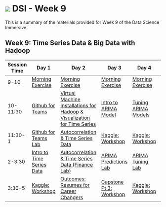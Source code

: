 # ![](https://ga-dash.s3.amazonaws.com/production/assets/logo-9f88ae6c9c3871690e33280fcf557f33.png) DSI - Week 9

This is a summary of the materials provided for Week 9 of the Data Science Immersive.

## Week 9: Time Series Data & Big Data with Hadoop

Session Time | Day 1 | Day 2 | Day 3 | Day 4 | Day 5
 --- | --- | --- | --- | ---  | ---
9-10 | [Morning Exercise][9-1A]                | [Morning Exercise][9-2A]                   | [Morning Exercise][9-3A]                | [Morning Exercise][9-4A]      | [Morning Exercise][9-5A]
10-11:30 | [Github for Teams][9-1B]            | [Virtual Machine Installations for Hadoop][9-2AA] & [Visualization for Time Series][9-2B]      | [Intro to ARIMA Model][9-3B]      | [Tuning ARIMA Models][9-4B]   | [Time Series Recap][9-5B]
11:30-1 | [Github for Teams Lab][9-1C]         | [Autocorrelation & Time Series Data][9-2C] | [Kaggle: Workshop][9-3E]     | [Kaggle: Workshop][9-4D]      | [Visualizing Time Series Group Lab][9-5C]
2-3:30 | [Intro to Time Series Data][9-1D]     | [Autocorrelation & Time Series Data (Finance Lab)][9-2D] | [ARIMA Predictions Lab][9-3C]    |  [ARIMA Tuning Lab][9-4C]       | [Kaggle: Workshop][9-5D]
3:30-5 | [Kaggle: Workshop][9-1E]        | [Outcomes: Resumes for Career Changers][9-2E]                   |  [Capstone Pt 3: Workshop][9-3D]         | [Kaggle: Workshop][9-4E]      | [Kaggle: Presentations][9-5E]

[9-2AA]: https://github.com/ga-students/DSI_SM_01/blob/master/curriculum/week-09/VM-big-data-setup.md

[9-1A]: ./instructor-contributions/
[9-1B]: 1.1-lesson
[9-1C]: 1.2-lab
[9-1D]: 1.3-lesson
[9-1E]: 1.4-lab
[9-1F]: ./instructor-contributions/

[9-2A]: ../instructor-contributions/
[9-2B]: 2.1-lab-visualize-westnile
[9-2C]: 2.2-lesson
[9-2D]: 2.3-lab
[9-2E]: #
[9-2F]: ./instructor-contributions/

[9-3A]: #
[9-3B]: 3.1-lesson
[9-3C]: 3.2-lab-ARIMA-predictions-lab
[9-3D]: #
[9-3E]: #
[9-3F]: ./instructor-contributions/

[9-4A]: ./instructor-contributions/
[9-4B]: 4.1-lesson
[9-4C]: 4.2-lab
[9-4D]: ../../03-projects/02-projects-capstone/part-03/
[9-4E]: #
[9-4F]: ./instructor-contributions/

[9-5A]: ../recurring-materials/reflection
[9-5B]: 5.1-lesson
[9-5C]: 5.2-lab
[9-5D]: #
[9-5E]: ../recurring-materials/project-show-and-tell
[9-5F]: ./instructor-contributions/
